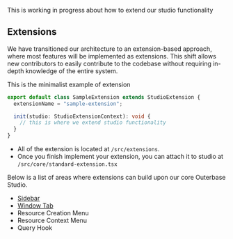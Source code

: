 This is working in progress about how to extend our studio functionality

## Extensions

We have transitioned our architecture to an extension-based approach, where most features will be implemented as extensions. This shift allows new contributors to easily contribute to the codebase without requiring in-depth knowledge of the entire system.

This is the minimalist example of extension

```typescript
export default class SampleExtension extends StudioExtension {
  extensionName = "sample-extension";

  init(studio: StudioExtensionContext): void {
    // this is where we extend studio functionality
  }
}
```

- All of the extension is located at `/src/extensions`.
- Once you finish implement your extension, you can attach it to studio at `/src/core/standard-extension.tsx`

Below is a list of areas where extensions can build upon our core Outerbase Studio.

- [Sidebar](sidebar.md)
- [Window Tab](window-tab.md)
- Resource Creation Menu
- Resource Context Menu
- Query Hook
